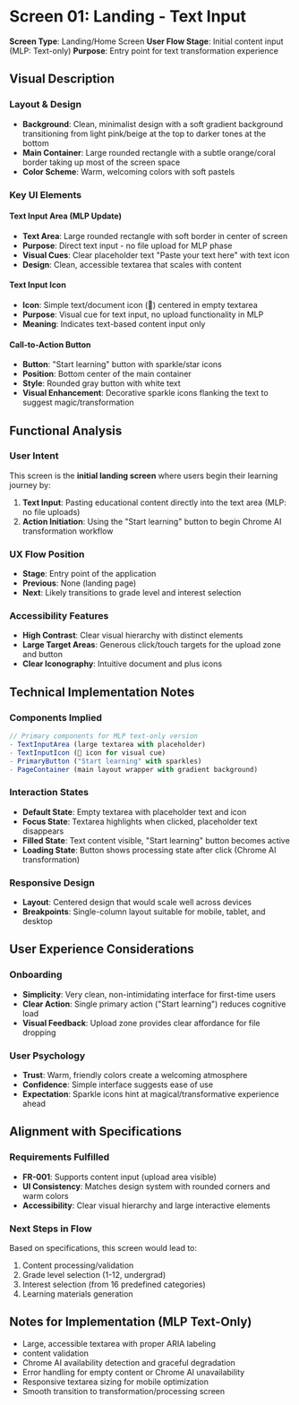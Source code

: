 # Screen 01: Landing - Text Input

**Screen Type**: Landing/Home Screen
**User Flow Stage**: Initial content input (MLP: Text-only)
**Purpose**: Entry point for text transformation experience

## Visual Description

### Layout & Design
- **Background**: Clean, minimalist design with a soft gradient background transitioning from light pink/beige at the top to darker tones at the bottom
- **Main Container**: Large rounded rectangle with a subtle orange/coral border taking up most of the screen space
- **Color Scheme**: Warm, welcoming colors with soft pastels

### Key UI Elements

#### Text Input Area (MLP Update)
- **Text Area**: Large rounded rectangle with soft border in center of screen
- **Purpose**: Direct text input - no file upload for MLP phase
- **Visual Cues**: Clear placeholder text "Paste your text here" with text icon
- **Design**: Clean, accessible textarea that scales with content

#### Text Input Icon
- **Icon**: Simple text/document icon (📝) centered in empty textarea
- **Purpose**: Visual cue for text input, no upload functionality in MLP
- **Meaning**: Indicates text-based content input only

#### Call-to-Action Button
- **Button**: "Start learning" button with sparkle/star icons
- **Position**: Bottom center of the main container
- **Style**: Rounded gray button with white text
- **Visual Enhancement**: Decorative sparkle icons flanking the text to suggest magic/transformation


## Functional Analysis

### User Intent
This screen is the **initial landing screen** where users begin their learning journey by:
1. **Text Input**: Pasting educational content directly into the text area (MLP: no file uploads)
2. **Action Initiation**: Using the "Start learning" button to begin Chrome AI transformation workflow

### UX Flow Position
- **Stage**: Entry point of the application
- **Previous**: None (landing page)
- **Next**: Likely transitions to grade level and interest selection

### Accessibility Features
- **High Contrast**: Clear visual hierarchy with distinct elements
- **Large Target Areas**: Generous click/touch targets for the upload zone and button
- **Clear Iconography**: Intuitive document and plus icons

## Technical Implementation Notes

### Components Implied
```typescript
// Primary components for MLP text-only version
- TextInputArea (large textarea with placeholder)
- TextInputIcon (📝 icon for visual cue)
- PrimaryButton ("Start learning" with sparkles)
- PageContainer (main layout wrapper with gradient background)
```

### Interaction States
- **Default State**: Empty textarea with placeholder text and icon
- **Focus State**: Textarea highlights when clicked, placeholder text disappears
- **Filled State**: Text content visible, "Start learning" button becomes active
- **Loading State**: Button shows processing state after click (Chrome AI transformation)

### Responsive Design
- **Layout**: Centered design that would scale well across devices
- **Breakpoints**: Single-column layout suitable for mobile, tablet, and desktop

## User Experience Considerations

### Onboarding
- **Simplicity**: Very clean, non-intimidating interface for first-time users
- **Clear Action**: Single primary action ("Start learning") reduces cognitive load
- **Visual Feedback**: Upload zone provides clear affordance for file dropping

### User Psychology
- **Trust**: Warm, friendly colors create a welcoming atmosphere
- **Confidence**: Simple interface suggests ease of use
- **Expectation**: Sparkle icons hint at magical/transformative experience ahead

## Alignment with Specifications

### Requirements Fulfilled
- **FR-001**: Supports content input (upload area visible)
- **UI Consistency**: Matches design system with rounded corners and warm colors
- **Accessibility**: Clear visual hierarchy and large interactive elements

### Next Steps in Flow
Based on specifications, this screen would lead to:
1. Content processing/validation
2. Grade level selection (1-12, undergrad)
3. Interest selection (from 16 predefined categories)
4. Learning materials generation

## Notes for Implementation (MLP Text-Only)
- Large, accessible textarea with proper ARIA labeling
- content validation
- Chrome AI availability detection and graceful degradation
- Error handling for empty content or Chrome AI unavailability
- Responsive textarea sizing for mobile optimization
- Smooth transition to transformation/processing screen
